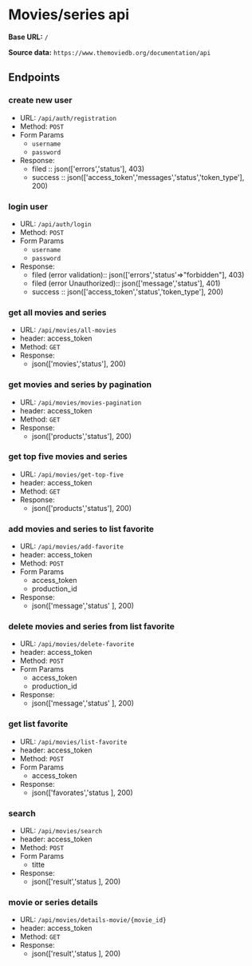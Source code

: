 
# Movies/series api
 
**Base URL:** `/`

**Source data:** `https://www.themoviedb.org/documentation/api`
## Endpoints

### create new  user
* URL: `/api/auth/registration`
* Method: `POST`
* Form Params
    * `username`
    * `password`
 * Response:
    * filed :: json(['errors','status'], 403)
    * success :: json(['access_token','messages','status','token_type'], 200)
   

### login  user
* URL: `/api/auth/login`
* Method: `POST`
* Form Params
    * `username`
    * `password`
* Response:
    * filed (error validation):: json(['errors','status'=>"forbidden"], 403)
    * filed (error Unauthorized):: json(['message','status'], 401)
    * success :: json(['access_token','status','token_type'], 200)

### get all movies and series
* URL: `/api/movies/all-movies`
* header: access_token
* Method: `GET`
* Response:
    * json(['movies','status'], 200)


### get movies and series by pagination
* URL: `/api/movies/movies-pagination`
* header: access_token
* Method: `GET`
* Response:
    * json(['products','status'], 200)


### get top five movies and series
* URL: `/api/movies/get-top-five`
* header: access_token
* Method: `GET`
* Response:
    * json(['products','status'], 200)


### add movies and series to list favorite
* URL: `/api/movies/add-favorite`
* header: access_token
* Method: `POST`
* Form Params
    * access_token
    * production_id
* Response:
    * json(['message','status' ], 200)


### delete movies and series from list favorite
* URL: `/api/movies/delete-favorite`
* header: access_token
* Method: `POST`
* Form Params
    * access_token
    * production_id
* Response:
    * json(['message','status' ], 200)
 

### get list favorite
* URL: `/api/movies/list-favorite`
* header: access_token
* Method: `POST`
* Form Params
    * access_token
* Response:
    * json(['favorates','status ], 200)
 

### search
* URL: `/api/movies/search`
* header: access_token
* Method: `POST`
* Form Params
    * titte
* Response:
    * json(['result','status ], 200)



### movie or series  details 
* URL: `/api/movies/details-movie/{movie_id}`
* header: access_token
* Method: `GET`
* Response:
    * json(['result','status ], 200)
